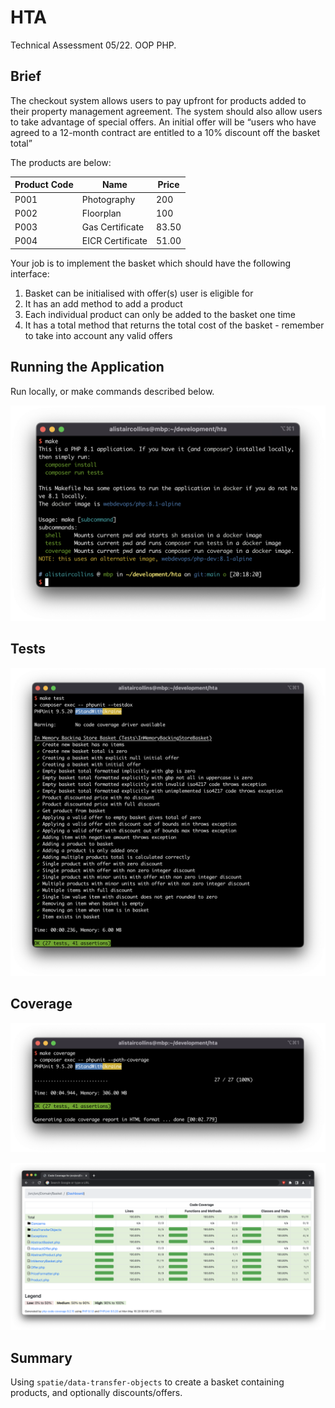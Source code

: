 # HTA

Technical Assessment 05/22. OOP PHP.

## Brief

The checkout system allows users to pay upfront for products added to their property management agreement. The system should also allow users to take advantage of special offers. An initial offer will be “users who have agreed to a 12-month contract are entitled to a 10% discount off the basket total”

The products are below:

| Product Code | Name             | Price |
|--------------|------------------|-------|
| P001         | Photography      | 200   |
| P002         | Floorplan        | 100   |
| P003         | Gas Certificate  | 83.50 |
| P004         | EICR Certificate | 51.00 |

Your job is to implement the basket which should have the following interface:

1. Basket can be initialised with offer(s) user is eligible for
2. It has an add method to add a product
3. Each individual product can only be added to the basket one time
4. It has a total method that returns the total cost of the basket - remember to take into account any valid offers

## Running the Application

Run locally, or make commands described below.

![make](https://raw.githubusercontent.com/alistaircol/hta/main/.github/make.png)

## Tests

![make test](https://raw.githubusercontent.com/alistaircol/hta/main/.github/make_tests.png)

## Coverage

![make coverage](https://raw.githubusercontent.com/alistaircol/hta/main/.github/make_coverage.png)


![coverage](https://raw.githubusercontent.com/alistaircol/hta/main/.github/coverage.png)

## Summary

Using `spatie/data-transfer-objects` to create a basket containing products, and optionally discounts/offers. 
